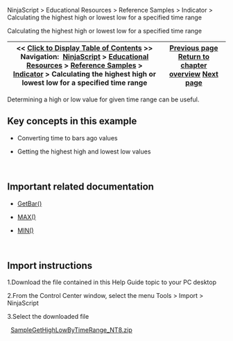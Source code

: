 ﻿
NinjaScript \> Educational Resources \> Reference Samples \> Indicator \> Calculating the highest high or lowest low for a specified time range

Calculating the highest high or lowest low for a specified time range

| \<\< [Click to Display Table of Contents](calculating_the_highest_high_o.md) \>\> **Navigation:**     [NinjaScript](ninjascript-1.md) \> [Educational Resources](educational_resources-1.md) \> [Reference Samples](reference_samples-1.md) \> [Indicator](indicator2-1.md) \> Calculating the highest high or lowest low for a specified time range | [Previous page](indicator2-1.md) [Return to chapter overview](indicator2-1.md) [Next page](changing_fonts_for_draw_object-1.md) |
| --- | --- |
Determining a high or low value for given time range can be useful.
 
## Key concepts in this example
- Converting time to bars ago values

- Getting the highest high and lowest low values

 
## Important related documentation
- [GetBar()](getbar-1.md)

- [MAX()](maximum_max-1.md)

- [MIN()](minimum_min-1.md)

 
## Import instructions
1\.Download the file contained in this Help Guide topic to your PC desktop

2\.From the Control Center window, select the menu Tools \> Import \> NinjaScript

3\.Select the downloaded file

 
[SampleGetHighLowByTimeRange\_NT8\.zip](samples/SampleGetHighLowByTimeRange_NT8.zip)
